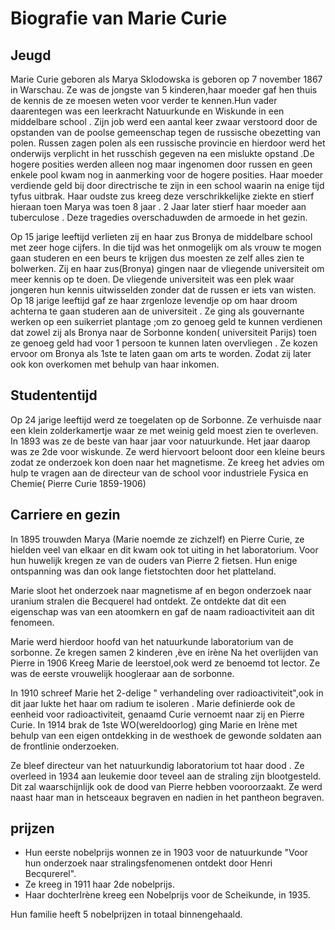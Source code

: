 
# Biografie van Marie Curie

## Jeugd

Marie Curie geboren als Marya Sklodowska is geboren op 7 november 1867 in Warschau. Ze was de jongste van 5 kinderen,haar moeder gaf hen thuis de kennis de ze moesen weten voor verder te kennen.Hun vader daarentegen was een leerkracht Natuurkunde en Wiskunde in een middelbare school .
Zijn job werd een aantal keer zwaar verstoord door de opstanden van de poolse gemeenschap tegen de russische obezetting van polen. Russen zagen polen als een russische provincie en hierdoor werd het onderwijs verplicht in het russchish gegeven na een mislukte opstand .De hogere posities werden alleen nog maar ingenomen door russen en geen enkele pool kwam nog in aanmerking voor de hogere posities.
Haar moeder verdiende geld bij door directrische te zijn in een school waarin na enige tijd tyfus uitbrak.
Haar oudste zus kreeg deze verschrikkelijke ziekte en stierf hieraan toen Marya was toen 8 jaar .
2 Jaar later stierf haar moeder aan tuberculose . Deze tragedies overschaduwden de armoede in het gezin.

Op 15 jarige leeftijd verlieten zij en haar zus Bronya de middelbare school met zeer hoge cijfers.
In die tijd was het onmogelijk om als vrouw te mogen gaan studeren en een beurs te krijgen dus moesten ze zelf alles zien te bolwerken. Zij en haar zus(Bronya) gingen naar de vliegende universiteit om meer kennis op te doen. De vliegende universiteit was een plek waar jongeren hun kennis uitwisselden zonder dat de russen er iets van wisten.
Op 18 jarige leeftijd gaf ze haar zrgenloze levendje op om haar droom achterna te gaan studeren aan de universiteit . Ze ging als gouvernante werken op een suikerriet plantage ;om zo genoeg geld te kunnen verdienen dat zowel zij als Bronya naar de Sorbonne konden( universiteit Parijs) toen ze genoeg geld had voor 1 persoon  te kunnen laten overvliegen . Ze kozen ervoor om Bronya als 1ste te laten gaan om arts te worden. Zodat zij later ook kon overkomen met behulp van haar inkomen.

## Studententijd

Op 24 jarige leeftijd  werd ze toegelaten op de Sorbonne. Ze verhuisde naar een klein zolderkamertje waar ze met weinig geld moest zien te overleven.
In 1893 was ze de beste van haar jaar voor natuurkunde. Het jaar daarop was ze 2de voor wiskunde. Ze werd hiervoort beloont door een kleine beurs zodat ze onderzoek kon doen naar het  magnetisme. Ze kreeg het advies om hulp te vragen aan de directeur van de school voor industriele Fysica en Chemie( Pierre Curie 1859-1906)

## Carriere en gezin

In 1895 trouwden Marya (Marie noemde ze zichzelf) en Pierre Curie, ze hielden veel van elkaar en dit kwam ook tot uiting in het laboratorium.
Voor hun huwelijk kregen ze van de ouders van Pierre 2 fietsen. Hun enige ontspanning was dan ook lange fietstochten door het platteland.

Marie sloot het onderzoek naar magnetisme af  en begon onderzoek naar uranium stralen die Becquerel had ontdekt. Ze ontdekte dat dit een eigenschap was van een atoomkern en gaf de naam radioactiviteit aan dit fenomeen.

Marie werd hierdoor hoofd van het natuurkunde laboratorium van de sorbonne. 
Ze kregen samen 2 kinderen ,ève en irène
Na het overlijden van Pierre in 1906 Kreeg Marie de leerstoel,ook werd ze benoemd tot lector. Ze was de eerste vrouwelijk hoogleraar aan de sorbonne.

In 1910 schreef Marie het 2-delige " verhandeling over radioactiviteit",ook in dit jaar lukte het haar om radium te isoleren . Marie 
definierde ook de eenheid voor radioactiviteit, genaamd Curie vernoemt naar zij en Pierre Curie.
In 1914 brak de 1ste WO(wereldoorlog) ging Marie en Irène met behulp van een eigen ontdekking in de westhoek de gewonde soldaten aan de frontlinie onderzoeken.

Ze bleef directeur van het natuurkundig laboratorium tot haar dood . Ze overleed in 1934 aan leukemie door teveel aan de straling zijn blootgesteld. Dit zal waarschijnlijk ook de dood van Pierre hebben vooroorzaakt.
Ze werd naast haar man in hetsceaux begraven en nadien in het pantheon begraven.

## prijzen

- Hun eerste nobelprijs wonnen ze in 1903 voor de natuurkunde "Voor hun onderzoek naar stralingsfenomenen ontdekt door Henri Becqurerel".
- Ze kreeg in 1911 haar 2de nobelprijs.
- Haar dochterIrène kreeg een Nobelprijs voor de Scheikunde, in 1935.

Hun familie heeft 5 nobelprijzen in totaal binnengehaald.
